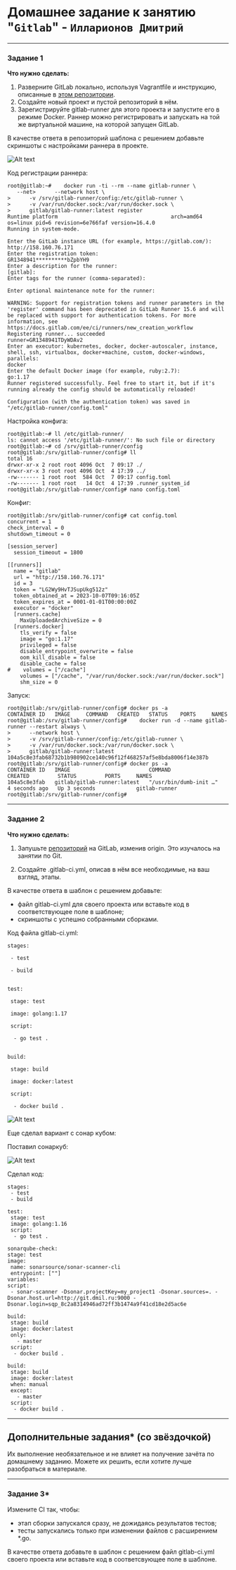 # Домашнее задание к занятию "`Gitlab`" - `Илларионов Дмитрий`

---

### Задание 1

**Что нужно сделать:**

1. Разверните GitLab локально, используя Vagrantfile и инструкцию, описанные в [этом репозитории](https://github.com/netology-code/sdvps-materials/tree/main/gitlab).   
2. Создайте новый проект и пустой репозиторий в нём.
3. Зарегистрируйте gitlab-runner для этого проекта и запустите его в режиме Docker. Раннер можно регистрировать и запускать на той же виртуальной машине, на которой запущен GitLab.

В качестве ответа в репозиторий шаблона с решением добавьте скриншоты с настройками раннера в проекте.

![Alt text](image.png)

Код регистрации раннера:

```
root@gitlab:~#    docker run -ti --rm --name gitlab-runner \
   --net>      --network host \
>      -v /srv/gitlab-runner/config:/etc/gitlab-runner \
>      -v /var/run/docker.sock:/var/run/docker.sock \
>      gitlab/gitlab-runner:latest register
Runtime platform                                    arch=amd64 os=linux pid=6 revision=6e766faf version=16.4.0
Running in system-mode.

Enter the GitLab instance URL (for example, https://gitlab.com/):
http://158.160.76.171
Enter the registration token:
GR1348941**********bZpbYH9
Enter a description for the runner:
[gitlab]:
Enter tags for the runner (comma-separated):

Enter optional maintenance note for the runner:

WARNING: Support for registration tokens and runner parameters in the 'register' command has been deprecated in GitLab Runner 15.6 and will be replaced with support for authentication tokens. For more information, see https://docs.gitlab.com/ee/ci/runners/new_creation_workflow
Registering runner... succeeded                     runner=GR1348941TDyWDAv2
Enter an executor: kubernetes, docker, docker-autoscaler, instance, shell, ssh, virtualbox, docker+machine, custom, docker-windows, parallels:
docker
Enter the default Docker image (for example, ruby:2.7):
go:1.17
Runner registered successfully. Feel free to start it, but if it's running already the config should be automatically reloaded!

Configuration (with the authentication token) was saved in "/etc/gitlab-runner/config.toml"
```

Настройка конфига:

```
root@gitlab:~# ll /etc/gitlab-runner/
ls: cannot access '/etc/gitlab-runner/': No such file or directory
root@gitlab:~# cd /srv/gitlab-runner/config
root@gitlab:/srv/gitlab-runner/config# ll
total 16
drwxr-xr-x 2 root root 4096 Oct  7 09:17 ./
drwxr-xr-x 3 root root 4096 Oct  4 17:39 ../
-rw------- 1 root root  584 Oct  7 09:17 config.toml
-rw------- 1 root root   14 Oct  4 17:39 .runner_system_id
root@gitlab:/srv/gitlab-runner/config# nano config.toml
```

Конфиг:

```
root@gitlab:/srv/gitlab-runner/config# cat config.toml
concurrent = 1
check_interval = 0
shutdown_timeout = 0

[session_server]
  session_timeout = 1800

[[runners]]
  name = "gitlab"
  url = "http://158.160.76.171"
  id = 3
  token = "LG2Wy9HvTJSupUkg512z"
  token_obtained_at = 2023-10-07T09:16:05Z
  token_expires_at = 0001-01-01T00:00:00Z
  executor = "docker"
  [runners.cache]
    MaxUploadedArchiveSize = 0
  [runners.docker]
    tls_verify = false
    image = "go:1.17"
    privileged = false
    disable_entrypoint_overwrite = false
    oom_kill_disable = false
    disable_cache = false
#    volumes = ["/cache"]
    volumes = ["/cache", "/var/run/docker.sock:/var/run/docker.sock"]
    shm_size = 0
```

Запуск:

```
root@gitlab:/srv/gitlab-runner/config# docker ps -a
CONTAINER ID   IMAGE     COMMAND   CREATED   STATUS    PORTS     NAMES
root@gitlab:/srv/gitlab-runner/config#    docker run -d --name gitlab-runner --restart always \
>      --network host \
>      -v /srv/gitlab-runner/config:/etc/gitlab-runner \
>      -v /var/run/docker.sock:/var/run/docker.sock \
>      gitlab/gitlab-runner:latest
104a5c8e3fab68732b1b980902ce140c96f12f468257af5e8bda8006f14e387b
root@gitlab:/srv/gitlab-runner/config# docker ps -a
CONTAINER ID   IMAGE                         COMMAND                  CREATED         STATUS         PORTS     NAMES
104a5c8e3fab   gitlab/gitlab-runner:latest   "/usr/bin/dumb-init …"   4 seconds ago   Up 3 seconds             gitlab-runner
root@gitlab:/srv/gitlab-runner/config#
```


---

### Задание 2

**Что нужно сделать:**

1. Запушьте [репозиторий](https://github.com/netology-code/sdvps-materials/tree/main/gitlab) на GitLab, изменив origin. Это изучалось на занятии по Git.



2. Создайте .gitlab-ci.yml, описав в нём все необходимые, на ваш взгляд, этапы.

В качестве ответа в шаблон с решением добавьте: 
   
 * файл gitlab-ci.yml для своего проекта или вставьте код в соответствующее поле в шаблоне; 
 * скриншоты с успешно собранными сборками.

 Код файла gitlab-ci.yml:

 ```
 stages:

  - test

  - build


test:

  stage: test

  image: golang:1.17

  script: 

   - go test .


build:

  stage: build

  image: docker:latest

  script:

   - docker build .

 ```

![Alt text](image-1.png)

 Еще сделал вариант с сонар кубом:

 Поставил сонаркуб:

 ![Alt text](image-2.png)
 
 Сделал код:

 ```
 stages:
  - test
  - build

test:
  stage: test
  image: golang:1.16
  script: 
   - go test .

sonarqube-check:
 stage: test
 image:
  name: sonarsource/sonar-scanner-cli
  entrypoint: [""]
 variables:
 script:
  - sonar-scanner -Dsonar.projectKey=my_project1 -Dsonar.sources=. -Dsonar.host.url=http://git.dmil.ru:9000 -Dsonar.login=sqp_8c2a8314946ad72ff3b1474a9f41cd18e2d5ac6e

build:
  stage: build
  image: docker:latest
  only:
    - master
  script:
   - docker build .

build:
  stage: build
  image: docker:latest
  when: manual
  except:
    - master
  script:
   - docker build .
 ```



---
## Дополнительные задания* (со звёздочкой)

Их выполнение необязательное и не влияет на получение зачёта по домашнему заданию. Можете их решить, если хотите лучше разобраться в материале.

---

### Задание 3*

Измените CI так, чтобы:

 - этап сборки запускался сразу, не дожидаясь результатов тестов;
 - тесты запускались только при изменении файлов с расширением *.go.

В качестве ответа добавьте в шаблон с решением файл gitlab-ci.yml своего проекта или вставьте код в соответсвующее поле в шаблоне.

